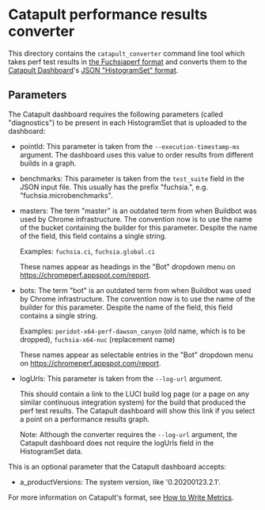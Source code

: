 
# Catapult performance results converter

This directory contains the `catapult_converter` command line tool which
takes perf test results in [the Fuchsiaperf format] and converts them to
the [Catapult Dashboard](https://github.com/catapult-project/catapult)'s
[JSON "HistogramSet" format](
https://github.com/catapult-project/catapult/blob/HEAD/docs/histogram-set-json-format.md).

## Parameters

The Catapult dashboard requires the following parameters (called
"diagnostics") to be present in each HistogramSet that is uploaded to
the dashboard:

* pointId: This parameter is taken from the
  `--execution-timestamp-ms` argument.  The dashboard uses this value
  to order results from different builds in a graph.

* benchmarks: This parameter is taken from the `test_suite` field in
  the JSON input file.  This usually has the prefix "fuchsia.",
  e.g. "fuchsia.microbenchmarks".

* masters: The term "master" is an outdated term from when Buildbot
  was used by Chrome infrastructure.  The convention now is to use the
  name of the bucket containing the builder for this parameter.
  Despite the name of the field, this field contains a single string.

  Examples: `fuchsia.ci`, `fuchsia.global.ci`

  These names appear as headings in the "Bot" dropdown menu on
  https://chromeperf.appspot.com/report.

* bots: The term "bot" is an outdated term from when Buildbot was used
  by Chrome infrastructure.  The convention now is to use the name of
  the builder for this parameter.  Despite the name of the field, this
  field contains a single string.

  Examples: `peridot-x64-perf-dawson_canyon` (old name, which is to be
  dropped), `fuchsia-x64-nuc` (replacement name)

  These names appear as selectable entries in the "Bot" dropdown menu
  on https://chromeperf.appspot.com/report.

* logUrls: This parameter is taken from the `--log-url` argument.

  This should contain a link to the LUCI build log page (or a page on
  any similar continuous integration system) for the build that
  produced the perf test results.  The Catapult dashboard will show
  this link if you select a point on a performance results graph.

  Note: Although the converter requires the `--log-url` argument, the
  Catapult dashboard does not require the logUrls field in the
  HistogramSet data.


This is an optional parameter that the Catapult dashboard accepts:

* a_productVersions: The system version, like '0.20200123.2.1'.

For more information on Catapult's format, see [How to Write
Metrics](https://github.com/catapult-project/catapult/blob/HEAD/docs/how-to-write-metrics.md).

[the Fuchsiaperf format]: /docs/development/performance/fuchsiaperf_format.md
